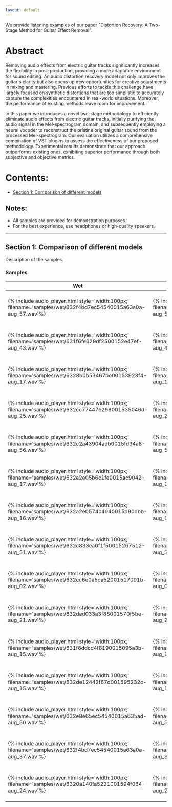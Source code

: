 ```yaml
---
layout: default
---
```


We provide listening examples of our paper "Distortion Recovery: A Two-Stage Method for Guitar Effect Removal".

# Abstract
Removing audio effects from electric guitar tracks significantly increases the flexibility in post-production, providing a more adaptable environment for sound editing. An audio distortion recovery model not only improves the guitar's clarity but also opens up new opportunities for creative adjustments in mixing and mastering. Previous efforts to tackle this challenge have largely focused on synthetic distortions that are too simplistic to accurately capture the complexities encountered in real-world situations. Moreover, the performance of existing methods leave room for improvement.

In this paper we introduces a novel two-stage methodology to efficiently eliminate audio effects from electric guitar tracks, initially purifying the audio signal in the Mel-spectrogram domain, and subsequently employing a neural vocoder to reconstruct the pristine original guitar sound from the processed Mel-spectrogram. Our evaluation utilizes a comprehensive combination of VST plugins to assess the effectiveness of our proposed methodology. Experimental results demonstrate that our approach outperforms existing ones, exhibiting superior performance through both subjective and objective metrics.

# Contents:
- [Section 1: Comparison of different models](#section-1)

## Notes:
- All samples are provided for demonstration purposes.
- For the best experience, use headphones or high-quality speakers.

---

## Section 1: Comparison of different models

Description of the samples.

### Samples

| Wet | Dry | Ours | HifiGAN denoiser | Demucs V3 | DCUnet |
|-----|-----|------|------------------|-----------|--------|
| {% include audio_player.html style='width:100px;' filename='samples/wet/632f4bd7ec54540015a63a0a-aug_57.wav'%} | {% include audio_player.html style='width:100px;' filename='samples/dry/632f4bd7ec54540015a63a0a-aug_57.wav'%} | {% include audio_player.html style='width:100px;' filename='samples/mel2mel_hifigan_finetune/632f4bd7ec54540015a63a0a-aug_57.wav'%} | {% include audio_player.html style='width:100px;' filename='samples/hifigan-denoiser/632f4bd7ec54540015a63a0a-aug_57.wav'%} | {% include audio_player.html style='width:100px;' filename='samples/Demucs_pred/632f4bd7ec54540015a63a0a-aug_57.wav'%} | {% include audio_player.html style='width:100px;' filename='samples/DCUNet_pred/632f4bd7ec54540015a63a0a-aug_57.wav'%} |
| {% include audio_player.html style='width:100px;' filename='samples/wet/631f6fe629df2500152e47ef-aug_43.wav'%} | {% include audio_player.html style='width:100px;' filename='samples/dry/631f6fe629df2500152e47ef-aug_43.wav'%} | {% include audio_player.html style='width:100px;' filename='samples/mel2mel_hifigan_finetune/631f6fe629df2500152e47ef-aug_43.wav'%} | {% include audio_player.html style='width:100px;' filename='samples/hifigan-denoiser/631f6fe629df2500152e47ef-aug_43.wav'%} | {% include audio_player.html style='width:100px;' filename='samples/Demucs_pred/631f6fe629df2500152e47ef-aug_43.wav'%} | {% include audio_player.html style='width:100px;' filename='samples/DCUNet_pred/631f6fe629df2500152e47ef-aug_43.wav'%} |
| {% include audio_player.html style='width:100px;' filename='samples/wet/6328b0b53467be00153923f4-aug_17.wav'%} | {% include audio_player.html style='width:100px;' filename='samples/dry/6328b0b53467be00153923f4-aug_17.wav'%} | {% include audio_player.html style='width:100px;' filename='samples/mel2mel_hifigan_finetune/6328b0b53467be00153923f4-aug_17.wav'%} | {% include audio_player.html style='width:100px;' filename='samples/hifigan-denoiser/6328b0b53467be00153923f4-aug_17.wav'%} | {% include audio_player.html style='width:100px;' filename='samples/Demucs_pred/6328b0b53467be00153923f4-aug_17.wav'%} | {% include audio_player.html style='width:100px;' filename='samples/DCUNet_pred/6328b0b53467be00153923f4-aug_17.wav'%} |
| {% include audio_player.html style='width:100px;' filename='samples/wet/632cc77447e298001535046d-aug_25.wav'%} | {% include audio_player.html style='width:100px;' filename='samples/dry/632cc77447e298001535046d-aug_25.wav'%} | {% include audio_player.html style='width:100px;' filename='samples/mel2mel_hifigan_finetune/632cc77447e298001535046d-aug_25.wav'%} | {% include audio_player.html style='width:100px;' filename='samples/hifigan-denoiser/632cc77447e298001535046d-aug_25.wav'%} | {% include audio_player.html style='width:100px;' filename='samples/Demucs_pred/632cc77447e298001535046d-aug_25.wav'%} | {% include audio_player.html style='width:100px;' filename='samples/DCUNet_pred/632cc77447e298001535046d-aug_25.wav'%} |
| {% include audio_player.html style='width:100px;' filename='samples/wet/632c2a43904adb0015fd34a8-aug_56.wav'%} | {% include audio_player.html style='width:100px;' filename='samples/dry/632c2a43904adb0015fd34a8-aug_56.wav'%} | {% include audio_player.html style='width:100px;' filename='samples/mel2mel_hifigan_finetune/632c2a43904adb0015fd34a8-aug_56.wav'%} | {% include audio_player.html style='width:100px;' filename='samples/hifigan-denoiser/632c2a43904adb0015fd34a8-aug_56.wav'%} | {% include audio_player.html style='width:100px;' filename='samples/Demucs_pred/632c2a43904adb0015fd34a8-aug_56.wav'%} | {% include audio_player.html style='width:100px;' filename='samples/DCUNet_pred/632c2a43904adb0015fd34a8-aug_56.wav'%} |
| {% include audio_player.html style='width:100px;' filename='samples/wet/632a2e05b6c1fe0015ac9042-aug_17.wav'%} | {% include audio_player.html style='width:100px;' filename='samples/dry/632a2e05b6c1fe0015ac9042-aug_17.wav'%} | {% include audio_player.html style='width:100px;' filename='samples/mel2mel_hifigan_finetune/632a2e05b6c1fe0015ac9042-aug_17.wav'%} | {% include audio_player.html style='width:100px;' filename='samples/hifigan-denoiser/632a2e05b6c1fe0015ac9042-aug_17.wav'%} | {% include audio_player.html style='width:100px;' filename='samples/Demucs_pred/632a2e05b6c1fe0015ac9042-aug_17.wav'%} | {% include audio_player.html style='width:100px;' filename='samples/DCUNet_pred/632a2e05b6c1fe0015ac9042-aug_17.wav'%} |
| {% include audio_player.html style='width:100px;' filename='samples/wet/632a2e0574c4040015d90dbb-aug_16.wav'%} | {% include audio_player.html style='width:100px;' filename='samples/dry/632a2e0574c4040015d90dbb-aug_16.wav'%} | {% include audio_player.html style='width:100px;' filename='samples/mel2mel_hifigan_finetune/632a2e0574c4040015d90dbb-aug_16.wav'%} | {% include audio_player.html style='width:100px;' filename='samples/hifigan-denoiser/632a2e0574c4040015d90dbb-aug_16.wav'%} | {% include audio_player.html style='width:100px;' filename='samples/Demucs_pred/632a2e0574c4040015d90dbb-aug_16.wav'%} | {% include audio_player.html style='width:100px;' filename='samples/DCUNet_pred/632a2e0574c4040015d90dbb-aug_16.wav'%} |
| {% include audio_player.html style='width:100px;' filename='samples/wet/632c833ea0f1f50015267512-aug_51.wav'%} | {% include audio_player.html style='width:100px;' filename='samples/dry/632c833ea0f1f50015267512-aug_51.wav'%} | {% include audio_player.html style='width:100px;' filename='samples/mel2mel_hifigan_finetune/632c833ea0f1f50015267512-aug_51.wav'%} | {% include audio_player.html style='width:100px;' filename='samples/hifigan-denoiser/632c833ea0f1f50015267512-aug_51.wav'%} | {% include audio_player.html style='width:100px;' filename='samples/Demucs_pred/632c833ea0f1f50015267512-aug_51.wav'%} | {% include audio_player.html style='width:100px;' filename='samples/DCUNet_pred/632c833ea0f1f50015267512-aug_51.wav'%} |
| {% include audio_player.html style='width:100px;' filename='samples/wet/632cc6e0a5ca52001517091b-aug_02.wav'%} | {% include audio_player.html style='width:100px;' filename='samples/dry/632cc6e0a5ca52001517091b-aug_02.wav'%} | {% include audio_player.html style='width:100px;' filename='samples/mel2mel_hifigan_finetune/632cc6e0a5ca52001517091b-aug_02.wav'%} | {% include audio_player.html style='width:100px;' filename='samples/hifigan-denoiser/632cc6e0a5ca52001517091b-aug_02.wav'%} | {% include audio_player.html style='width:100px;' filename='samples/Demucs_pred/632cc6e0a5ca52001517091b-aug_02.wav'%} | {% include audio_player.html style='width:100px;' filename='samples/DCUNet_pred/632cc6e0a5ca52001517091b-aug_02.wav'%} |
| {% include audio_player.html style='width:100px;' filename='samples/wet/632dad033a3f88001570f5be-aug_21.wav'%} | {% include audio_player.html style='width:100px;' filename='samples/dry/632dad033a3f88001570f5be-aug_21.wav'%} | {% include audio_player.html style='width:100px;' filename='samples/mel2mel_hifigan_finetune/632dad033a3f88001570f5be-aug_21.wav'%} | {% include audio_player.html style='width:100px;' filename='samples/hifigan-denoiser/632dad033a3f88001570f5be-aug_21.wav'%} | {% include audio_player.html style='width:100px;' filename='samples/Demucs_pred/632dad033a3f88001570f5be-aug_21.wav'%} | {% include audio_player.html style='width:100px;' filename='samples/DCUNet_pred/632dad033a3f88001570f5be-aug_21.wav'%} |
| {% include audio_player.html style='width:100px;' filename='samples/wet/631f6ddcd4f8190015095a3b-aug_15.wav'%} | {% include audio_player.html style='width:100px;' filename='samples/dry/631f6ddcd4f8190015095a3b-aug_15.wav'%} | {% include audio_player.html style='width:100px;' filename='samples/mel2mel_hifigan_finetune/631f6ddcd4f8190015095a3b-aug_15.wav'%} | {% include audio_player.html style='width:100px;' filename='samples/hifigan-denoiser/631f6ddcd4f8190015095a3b-aug_15.wav'%} | {% include audio_player.html style='width:100px;' filename='samples/Demucs_pred/631f6ddcd4f8190015095a3b-aug_15.wav'%} | {% include audio_player.html style='width:100px;' filename='samples/DCUNet_pred/631f6ddcd4f8190015095a3b-aug_15.wav'%} |
| {% include audio_player.html style='width:100px;' filename='samples/wet/632de12442f67d001595232c-aug_15.wav'%} | {% include audio_player.html style='width:100px;' filename='samples/dry/632de12442f67d001595232c-aug_15.wav'%} | {% include audio_player.html style='width:100px;' filename='samples/mel2mel_hifigan_finetune/632de12442f67d001595232c-aug_15.wav'%} | {% include audio_player.html style='width:100px;' filename='samples/hifigan-denoiser/632de12442f67d001595232c-aug_15.wav'%} | {% include audio_player.html style='width:100px;' filename='samples/Demucs_pred/632de12442f67d001595232c-aug_15.wav'%} | {% include audio_player.html style='width:100px;' filename='samples/DCUNet_pred/632de12442f67d001595232c-aug_15.wav'%} |
| {% include audio_player.html style='width:100px;' filename='samples/wet/632e8e65ec54540015a635ad-aug_50.wav'%} | {% include audio_player.html style='width:100px;' filename='samples/dry/632e8e65ec54540015a635ad-aug_50.wav'%} | {% include audio_player.html style='width:100px;' filename='samples/mel2mel_hifigan_finetune/632e8e65ec54540015a635ad-aug_50.wav'%} | {% include audio_player.html style='width:100px;' filename='samples/hifigan-denoiser/632e8e65ec54540015a635ad-aug_50.wav'%} | {% include audio_player.html style='width:100px;' filename='samples/Demucs_pred/632e8e65ec54540015a635ad-aug_50.wav'%} | {% include audio_player.html style='width:100px;' filename='samples/DCUNet_pred/632e8e65ec54540015a635ad-aug_50.wav'%} |
| {% include audio_player.html style='width:100px;' filename='samples/wet/632f4bd7ec54540015a63a0a-aug_37.wav'%} | {% include audio_player.html style='width:100px;' filename='samples/dry/632f4bd7ec54540015a63a0a-aug_37.wav'%} | {% include audio_player.html style='width:100px;' filename='samples/mel2mel_hifigan_finetune/632f4bd7ec54540015a63a0a-aug_37.wav'%} | {% include audio_player.html style='width:100px;' filename='samples/hifigan-denoiser/632f4bd7ec54540015a63a0a-aug_37.wav'%} | {% include audio_player.html style='width:100px;' filename='samples/Demucs_pred/632f4bd7ec54540015a63a0a-aug_37.wav'%} | {% include audio_player.html style='width:100px;' filename='samples/DCUNet_pred/632f4bd7ec54540015a63a0a-aug_37.wav'%} |
| {% include audio_player.html style='width:100px;' filename='samples/wet/6320a140fa5221001594f064-aug_24.wav'%} | {% include audio_player.html style='width:100px;' filename='samples/dry/6320a140fa5221001594f064-aug_24.wav'%} | {% include audio_player.html style='width:100px;' filename='samples/mel2mel_hifigan_finetune/6320a140fa5221001594f064-aug_24.wav'%} | {% include audio_player.html style='width:100px;' filename='samples/hifigan-denoiser/6320a140fa5221001594f064-aug_24.wav'%} | {% include audio_player.html style='width:100px;' filename='samples/Demucs_pred/6320a140fa5221001594f064-aug_24.wav'%} | {% include audio_player.html style='width:100px;' filename='samples/DCUNet_pred/6320a140fa5221001594f064-aug_24.wav'%} |

